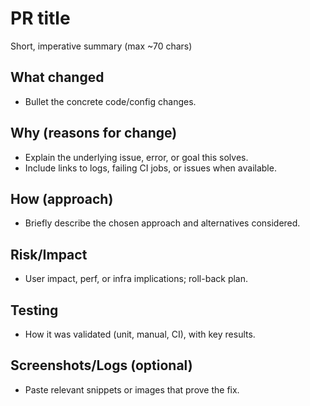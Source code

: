 # PR title

Short, imperative summary (max ~70 chars)

## What changed
- Bullet the concrete code/config changes.

## Why (reasons for change)
- Explain the underlying issue, error, or goal this solves.
- Include links to logs, failing CI jobs, or issues when available.

## How (approach)
- Briefly describe the chosen approach and alternatives considered.

## Risk/Impact
- User impact, perf, or infra implications; roll-back plan.

## Testing
- How it was validated (unit, manual, CI), with key results.

## Screenshots/Logs (optional)
- Paste relevant snippets or images that prove the fix.
